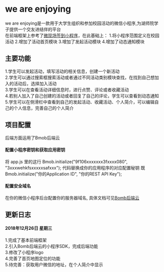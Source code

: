 # we are enjoying
we are enjoying是一款用于大学生组织和参加校园活动的微信小程序,为湖师院学子提供一个交友进结伴的平台<br>
在前端框架上参考了[微现场签到小程序](http://www.pc6.com/xcx/627393.html)，在此基础上：
1.将小程序范围定义在校园活动
2.增加了活动首页模块
3.增加了发起活动模块
4.增加了动态通知模块

## 主要功能
1.学生可以发起活动，填写活动的相关信息，创建一个新活动<br>
2.学生可以通过搜索框搜索活动或者通过不同活动类别模块查找，在找到自己想加入的活动后，选择加入活动<br>
3.学生可以在查看活动详细信息时，进行点赞、评论或者收藏活动<br>
4.若别人加入了自己创建的活动或者回复了自己的评论，学生可以查看到动态通知<br>
5.学生可以在侧滑栏中查看到自己的发起活动、收藏活动、个人简介，可以编辑自己的个人信息，完善自己的个人简介 <br>

## 项目配置
后端方面运用了Bmob后端云<br>
#### 配置小程序密钥和获取应用密钥
将  app.js 里的这行  Bmob.initialize("9f106xxxxxxx3fxxxx080", "3xxxwehkfsxxxxxsafxxx"); 代码替换成你的应用程序的对应配置秘钥
既Bmob.initialize("你的Application ID", "你的REST API Key");
#### 配置安全域名
在你的微信小程序后台配置你的服务器域名,
具体文档可见[Bomb后端云](http://doc.bmob.cn/data/wechat_app/index.html)

## 更新日志
#### 2018年12月26日 星期三<br>
1.完成了基本前端框架<br>
2.引入Bomb后端云的小程序SDK，完成后端功能<br>
3.修改了小程序logo<br>
4.完善了首页地图定位的功能<br>
5.待完善：获取用户微信的地址，在个人简介中显示<br>
